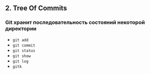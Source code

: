 ## 2. Tree Of Commits
### Git хранит последовательность состояний некоторой директории
- `git add`
- `git commit`
- `git status`
- `git show`
- `git log`
- `gitk`
